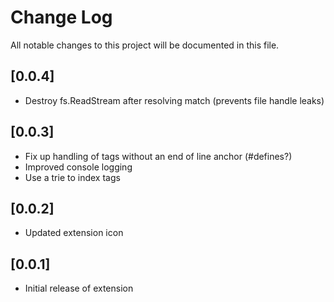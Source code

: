# Change Log

All notable changes to this project will be documented in this file.

## [0.0.4]

- Destroy fs.ReadStream after resolving match (prevents file handle leaks)

## [0.0.3]

- Fix up handling of tags without an end of line anchor (#defines?)
- Improved console logging
- Use a trie to index tags

## [0.0.2]

- Updated extension icon

## [0.0.1]

- Initial release of extension
